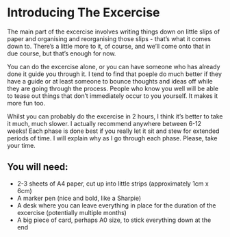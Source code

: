 # Introducing The Excercise

The main part of the excercise involves writing things down on little slips of paper and organising and reorganising those slips - that’s what it comes down to.  There’s a little more to it, of course, and we’ll come onto that in due course, but that’s enough for now.

You can do the excercise alone, or you can have someone who has already done it guide you through it.  I tend to find that poeple do much better if they have a guide or at least someone to bounce thoughts and ideas off while they are going through the process.  People who know you well will be able to tease out things that don’t immediately occur to you yourself.  It makes it more fun too.

Whilst you can probably do the excercise in 2 hours, I think it’s better to take it much, much slower.  I actually recommend anywhere between 6-12 weeks! Each phase is done best if you really let it sit and stew for extended periods of time.  I will explain why as I go through each phase.  Please, take your time.

## You will need:

- 2-3 sheets of A4 paper, cut up into little strips (approximately 1cm x 6cm)
- A marker pen (nice and bold, like a Sharpie)
- A desk where you can leave everything in place for the duration of the excercise (potentially multiple months)
- A big piece of card, perhaps A0 size, to stick everything down at the end
